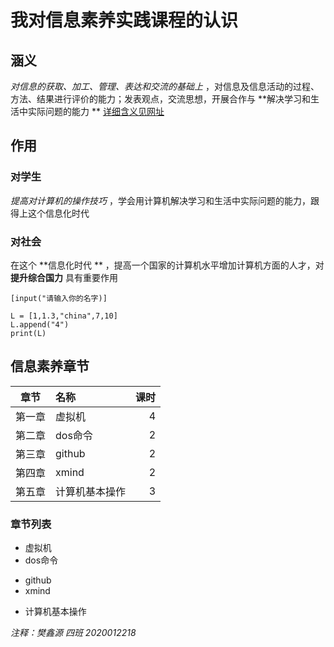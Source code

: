 # 我对信息素养实践课程的认识  
## 涵义  
*对信息的获取、加工、管理、表达和交流的基础上* ，对信息及信息活动的过程、方法、结果进行评价的能力；发表观点，交流思想，开展合作与 **解决学习和生活中实际问题的能力 ** 
[详细含义见网址](https://baike.baidu.com/item/%E4%BF%A1%E6%81%AF%E7%B4%A0%E5%85%BB)
## 作用  
### 对学生   
*提高对计算机的操作技巧* ，学会用计算机解决学习和生活中实际问题的能力，跟得上这个信息化时代
### 对社会  
在这个  **信息化时代 ** ，提高一个国家的计算机水平增加计算机方面的人才，对  **提升综合国力**  具有重要作用

`[input("请输入你的名字)]`
```
L = [1,1.3,"china",7,10]
L.append("4")
print(L)
```
## 信息素养章节  
|  章节  | 名称           | 课时 |
| :----: | :------------- | ---: |
| 第一章 | 虚拟机         |    4 |
| 第二章 | dos命令        |    2 |
| 第三章 | github         |    2 |
| 第四章 | xmind          |    2 |
| 第五章 | 计算机基本操作 |    3 |


###  章节列表
+ 虚拟机
+ dos命令
- github 
- xmind 
* 计算机基本操作


*注释：樊鑫源 四班 2020012218*